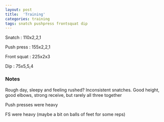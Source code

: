 ```yaml
---
layout: post
title:  'Training'
categories: training
tags: snatch pushpress frontsquat dip
---
```


Snatch :   110x2,2,1

Push press  : 155x2,2,1

Front squat   :   225x2x3

Dip      :   75x5,5,4

### Notes

Rough day, sleepy and feeling rushed? Inconsistent snatches. Good height, good elbows, strong receive, but rarely all three together

Push presses were heavy

FS were heavy (maybe a bit on balls of feet for some reps)
